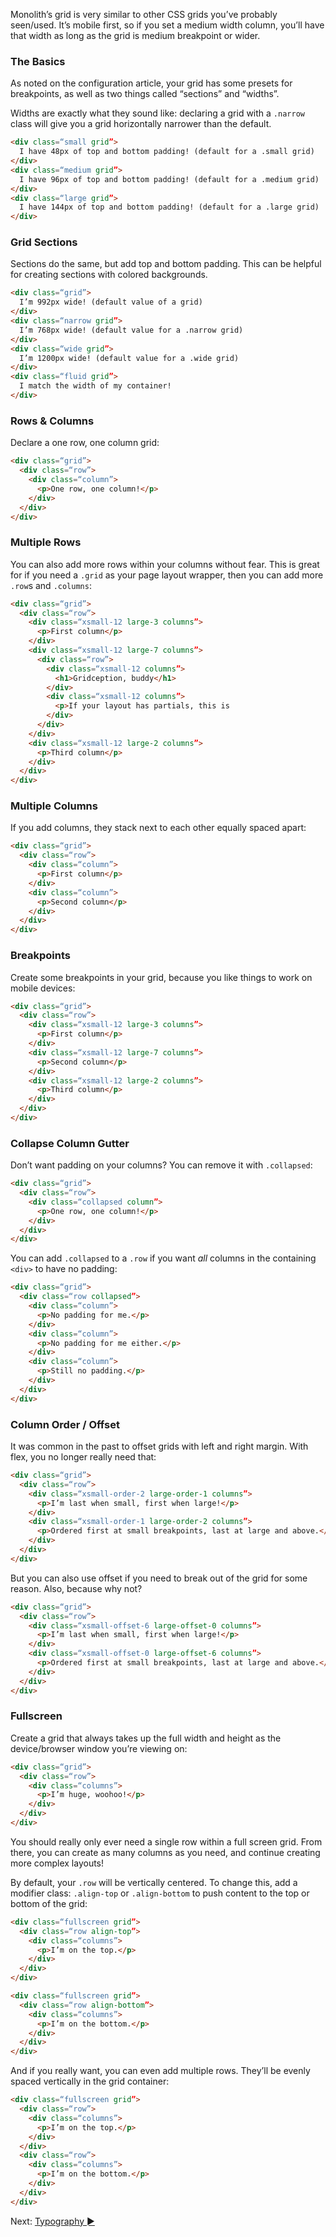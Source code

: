 Monolith’s grid is very similar to other CSS grids you’ve probably seen/used. It’s mobile first, so if you set a medium width column, you’ll have that width as long as the grid is medium breakpoint or wider.

### The Basics

As noted on the configuration article, your grid has some presets for breakpoints, as well as two things called “sections” and “widths”. 

Widths are exactly what they sound like: declaring a grid with a `.narrow` class will give you a grid horizontally narrower than the default. 

```html
<div class=“small grid”>
  I have 48px of top and bottom padding! (default for a .small grid)
</div>
<div class=“medium grid”>
  I have 96px of top and bottom padding! (default for a .medium grid)
</div>
<div class=“large grid”>
  I have 144px of top and bottom padding! (default for a .large grid)
</div>
```

### Grid Sections

Sections do the same, but add top and bottom padding. This can be helpful for creating sections with colored backgrounds.

```html
<div class=“grid”>
  I’m 992px wide! (default value of a grid)
</div>
<div class=“narrow grid”>
  I’m 768px wide! (default value for a .narrow grid)
</div>
<div class=“wide grid”>
  I’m 1200px wide! (default value for a .wide grid)
</div>
<div class=“fluid grid”>
  I match the width of my container!
</div>
```

### Rows & Columns

Declare a one row, one column grid:

```html
<div class=“grid”>
  <div class=“row”>
    <div class=“column”>
      <p>One row, one column!</p>
    </div>
  </div>
</div>
```

### Multiple Rows

You can also add more rows within your columns without fear. This is great for if you need a `.grid` as your page layout wrapper, then you can add more `.row`s and `.columns`:

```html
<div class=“grid”>
  <div class=“row”>
    <div class=“xsmall-12 large-3 columns”>
      <p>First column</p>
    </div>
    <div class=“xsmall-12 large-7 columns”>
      <div class=“row”>
        <div class=“xsmall-12 columns”>
          <h1>Gridception, buddy</h1>
        </div>
        <div class=“xsmall-12 columns”>
          <p>If your layout has partials, this is
        </div>
      </div>
    </div>
    <div class=“xsmall-12 large-2 columns”>
      <p>Third column</p>
    </div>
  </div>
</div>
```

### Multiple Columns

If you add columns, they stack next to each other equally spaced apart:

```html
<div class=“grid”>
  <div class=“row”>
    <div class=“column”>
      <p>First column</p>
    </div>
    <div class=“column”>
      <p>Second column</p>
    </div>
  </div>
</div>
```

### Breakpoints

Create some breakpoints in your grid, because you like things to work on mobile devices:

```html
<div class=“grid”>
  <div class=“row”>
    <div class=“xsmall-12 large-3 columns”>
      <p>First column</p>
    </div>
    <div class=“xsmall-12 large-7 columns”>
      <p>Second column</p>
    </div>
    <div class=“xsmall-12 large-2 columns”>
      <p>Third column</p>
    </div>
  </div>
</div>
```

### Collapse Column Gutter

Don’t want padding on your columns? You can remove it with `.collapsed`:

```html
<div class=“grid”>
  <div class=“row”>
    <div class=“collapsed column”>
      <p>One row, one column!</p>
    </div>
  </div>
</div>
```

You can add `.collapsed` to a `.row` if you want _all_ columns in the containing `<div>` to have no padding:

```html
<div class=“grid”>
  <div class=“row collapsed”>
    <div class=“column”>
      <p>No padding for me.</p>
    </div>
    <div class=“column”>
      <p>No padding for me either.</p>
    </div>
    <div class=“column”>
      <p>Still no padding.</p>
    </div>
  </div>
</div>
```

### Column Order / Offset

It was common in the past to offset grids with left and right margin. With flex, you no longer really need that:

```html
<div class=“grid”>
  <div class=“row”>
    <div class=“xsmall-order-2 large-order-1 columns”>
      <p>I’m last when small, first when large!</p>
    </div>
    <div class=“xsmall-order-1 large-order-2 columns”>
      <p>Ordered first at small breakpoints, last at large and above.</p>
    </div>
  </div>
</div>
```

But you can also use offset if you need to break out of the grid for some reason. Also, because why not?

```html
<div class=“grid”>
  <div class=“row”>
    <div class=“xsmall-offset-6 large-offset-0 columns”>
      <p>I’m last when small, first when large!</p>
    </div>
    <div class=“xsmall-offset-0 large-offset-6 columns”>
      <p>Ordered first at small breakpoints, last at large and above.</p>
    </div>
  </div>
</div>
```

### Fullscreen

Create a grid that always takes up the full width and height as the device/browser window you’re viewing on:

```html
<div class=“grid”>
  <div class=“row”>
    <div class=“columns”>
      <p>I’m huge, woohoo!</p>
    </div>
  </div>
</div>
```

You should really only ever need a single row within a full screen grid. From there, you can create as many columns as you need, and continue creating more complex layouts!

By default, your `.row` will be vertically centered. To change this, add a modifier class: `.align-top` or `.align-bottom` to push content to the top or bottom of the grid:

```html
<div class=“fullscreen grid”>
  <div class=“row align-top”>
    <div class=“columns”>
      <p>I’m on the top.</p>
    </div>
  </div>
</div>
```

```html
<div class=“fullscreen grid”>
  <div class=“row align-bottom”>
    <div class=“columns”>
      <p>I’m on the bottom.</p>
    </div>
  </div>
</div>
```

And if you really want, you can even add multiple rows. They’ll be evenly spaced vertically in the grid container:

```html
<div class=“fullscreen grid”>
  <div class=“row”>
    <div class=“columns”>
      <p>I’m on the top.</p>
    </div>
  </div>
  <div class=“row”>
    <div class=“columns”>
      <p>I’m on the bottom.</p>
    </div>
  </div>
</div>
```

Next: [Typography ►](typography)